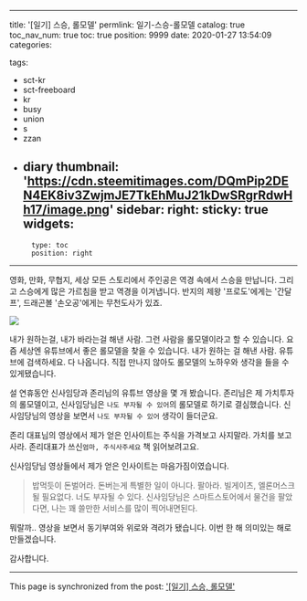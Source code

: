 
---
title: '[일기] 스승, 롤모델'
permlink: 일기-스승-롤모델
catalog: true
toc_nav_num: true
toc: true
position: 9999
date: 2020-01-27 13:54:09
categories:

tags:
- sct-kr
- sct-freeboard
- kr
- busy
- union
- s
- zzan
- diary
thumbnail: 'https://cdn.steemitimages.com/DQmPip2DEN4EK8iv3ZwjmJE7TkEhMuJ21kDwSRgrRdwHh17/image.png'
sidebar:
    right:
        sticky: true
widgets:
    -
        type: toc
        position: right
---


영화, 만화, 무협지, 세상 모든 스토리에서 
주인공은 역경 속에서 스승을 만납니다.  그리고 스승에게 많은 가르침을 받고 역경을 이겨냅니다. 반지의 제왕 '프로도'에게는 '간달프', 드래곤볼 '손오공'에게는 무천도사가 있죠.

![](https://cdn.steemitimages.com/DQmPip2DEN4EK8iv3ZwjmJE7TkEhMuJ21kDwSRgrRdwHh17/image.png)

내가 원하는걸, 내가 바라는걸 해낸 사람. 그런 사람을 롤모델이라고 할 수 있습니다. 요즘 세상엔 유튜브에서 좋은 롤모델을 찾을 수 있습니다. 내가 원하는 걸 해낸 사람. 유튜브에 검색하세요. 다 나옵니다. 직접 만나지 않아도 롤모델의 노하우와 생각을 들을 수 있게됐습니다. 

설 연휴동안 신사임당과 존리님의 유튜브 영상을 몇 개 봤습니다. 존리님은 제 가치투자의 롤모델이고, 신사임당님은 `나도 부자될 수 있어`의 롤모델로 하기로 결심했습니다. 신사임당님의 영상을 보면서 `나도 부자될 수 있어` 생각이 들더군요. 

존리 대표님의 영상에서 제가 얻은 인사이트는 주식을 가격보고 사지말라. 가치를 보고 사라. 존리대표가 쓰신`엄마, 주식사주세요` 책 읽어보려고요.

신사임당님 영상들에서 제가 얻은 인사이트는 마음가짐이였습니다. 

> 밥먹듯이 돈벌어라. 돈버는게 특별한 일이 아니다. 팔아라. 빌게이츠, 엘론머스크 될 필요없다. 너도 부자될 수 있다. 신사임당님은 스마트스토어에서 물건을 팔았다면, 나는 꽤 쓸만한 서비스를 많이 찍어내면된다. 

뭐랄까.. 영상을 보면서 동기부여와 위로와 격려가 됐습니다. 이번 한 해 의미있는 해로 만들겠습니다.

감사합니다.

- - -

This page is synchronized from the post: ['[일기] 스승, 롤모델'](https://steempeak.com/@jacobyu/62n5v5)
